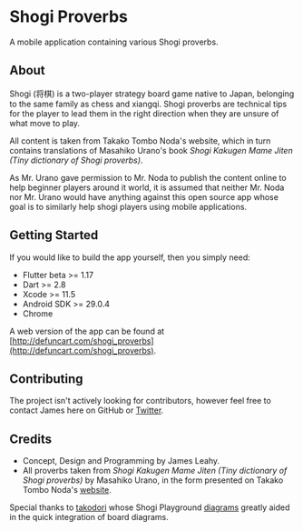 # Shogi Proverbs

A mobile application containing various Shogi proverbs.

## About

Shogi (将棋) is a two-player strategy board game native to Japan, belonging to the same family as chess and xiangqi. Shogi proverbs are technical tips for the player to lead them in the right direction when they are unsure of what move to play.

All content is taken from Takako Tombo Noda's website, which in turn contains translations of Masahiko Urano's book *Shogi Kakugen Mame Jiten (Tiny dictionary of Shogi proverbs)*.

As Mr. Urano gave permission to Mr. Noda to publish the content online to help beginner players around it world, it is assumed that neither Mr. Noda nor Mr. Urano would have anything against this open source app whose goal is to similarly help shogi players using mobile applications.

## Getting Started

If you would like to build the app yourself, then you simply need:

- Flutter beta >= 1.17
- Dart >= 2.8
- Xcode >= 11.5
- Android SDK >= 29.0.4
- Chrome

A web version of the app can be found at [http://defuncart.com/shogi_proverbs](http://defuncart.com/shogi_proverbs).

## Contributing

The project isn't actively looking for contributors, however feel free to contact James here on GitHub or [Twitter](https://twitter.com/defuncart).

## Credits

- Concept, Design and Programming by James Leahy.
- All proverbs taken from *Shogi Kakugen Mame Jiten (Tiny dictionary of Shogi proverbs)* by Masahiko Urano, in the form presented on Takako Tombo Noda's [website](http://www.shogi.net/kakugen/).

Special thanks to [takodori](https://www.reddit.com/user/takodori/) whose Shogi Playground [diagrams](https://www.reddit.com/r/shogi/comments/822oda/diagram_updates_shogi_proverbs_with_commentaries/) greatly aided in the quick integration of board diagrams.
